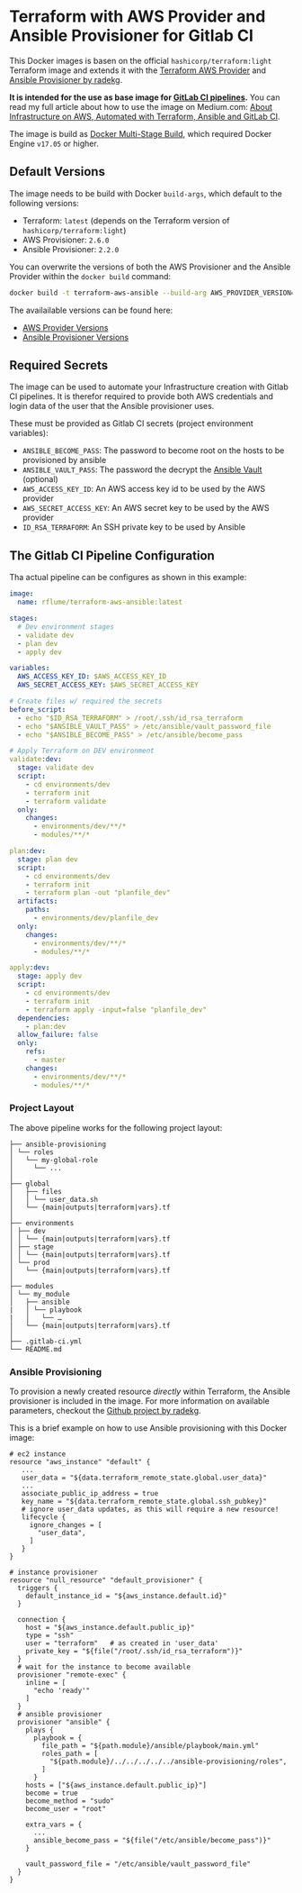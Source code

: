 # Terraform with AWS Provider and Ansible Provisioner for Gitlab CI

This Docker images is basen on the official `hashicorp/terraform:light` Terraform image and extends it with the [Terraform AWS Provider](https://github.com/terraform-providers/terraform-provider-aws/releases) and [Ansible Provisioner by radekg](https://github.com/radekg/terraform-provisioner-ansible).

**It is intended for the use as base image for [GitLab CI pipelines](https://docs.gitlab.com/ce/ci/quick_start/README.html).** You can read my full article about how to use the image on Medium.com: [About Infrastructure on AWS, Automated with Terraform, Ansible and GitLab CI](https://medium.com/@robinflume/about-infrastructure-on-aws-automated-with-terraform-ansible-and-gitlab-ci-5888fe2e85fc).

The image is build as [Docker Multi-Stage Build](https://docs.docker.com/develop/develop-images/multistage-build/), which required Docker Engine `v17.05` or higher.

## Default Versions

The image needs to be build with Docker `build-args`, which default to the following versions:

* Terraform: `latest` (depends on the Terraform version of `hashicorp/terraform:light`)
* AWS Provisioner: `2.6.0`
* Ansible Provisioner: `2.2.0`

You can overwrite the versions of both the AWS Provisioner and the Ansible Provider within the `docker build` command:

```bash
docker build -t terraform-aws-ansible --build-arg AWS_PROVIDER_VERSION=2.1.1 --build-arg ANSIBLE_PROVISIONER_VERSION=2.1.1 .
```

The availailable versions can be found here:

* [AWS Provider Versions](https://github.com/terraform-providers/terraform-provider-aws/releases)
* [Ansible Provisioner Versions](https://github.com/radekg/terraform-provisioner-ansible/releases)

## Required Secrets

The image can be used to automate your Infrastructure creation with Gitlab CI pipelines. It is therefor required to provide both AWS credentials and login data of the user that the Ansible provisioner uses.

These must be provided as Gitlab CI secrets (project environment variables):

* `ANSIBLE_BECOME_PASS`: The password to become root on the hosts to be provisioned by ansible
* `ANSIBLE_VAULT_PASS`: The password the decrypt the [Ansible Vault](https://docs.ansible.com/ansible/latest/user_guide/vault.html) (optional)
* `AWS_ACCESS_KEY_ID`: An AWS access key id to be used by the AWS provider
* `AWS_SECRET_ACCESS_KEY`: An AWS secret key to be used by the AWS provider
* `ID_RSA_TERRAFORM`: An SSH private key to be used by Ansible

## The Gitlab CI Pipeline Configuration

Tha actual pipeline can be configures as shown in this example:

```yml
image:
  name: rflume/terraform-aws-ansible:latest

stages:
  # Dev environment stages
  - validate dev
  - plan dev
  - apply dev

variables:
  AWS_ACCESS_KEY_ID: $AWS_ACCESS_KEY_ID
  AWS_SECRET_ACCESS_KEY: $AWS_SECRET_ACCESS_KEY

# Create files w/ required the secrets
before_script:
  - echo "$ID_RSA_TERRAFORM" > /root/.ssh/id_rsa_terraform
  - echo "$ANSIBLE_VAULT_PASS" > /etc/ansible/vault_password_file
  - echo "$ANSIBLE_BECOME_PASS" > /etc/ansible/become_pass

# Apply Terraform on DEV environment
validate:dev:
  stage: validate dev
  script:
    - cd environments/dev
    - terraform init
    - terraform validate
  only:
    changes:
      - environments/dev/**/*
      - modules/**/*

plan:dev:
  stage: plan dev
  script:
    - cd environments/dev
    - terraform init
    - terraform plan -out "planfile_dev"
  artifacts:
    paths:
      - environments/dev/planfile_dev
  only:
    changes:
      - environments/dev/**/*
      - modules/**/*

apply:dev:
  stage: apply dev
  script:
    - cd environments/dev
    - terraform init
    - terraform apply -input=false "planfile_dev"
  dependencies:
    - plan:dev
  allow_failure: false
  only:
    refs:
      - master
    changes:
      - environments/dev/**/*
      - modules/**/*
```

### Project Layout

The above pipeline works for the following project layout:

```text
├── ansible-provisioning
│ └── roles
│   └── my-global-role
│     └── ...
│
├── global
│   ├── files
│   │ └── user_data.sh
│   └── {main|outputs|terraform|vars}.tf
│
├── environments
│ ├── dev
│ │ └── {main|outputs|terraform|vars}.tf
│ ├── stage
│ │ └── {main|outputs|terraform|vars}.tf
│ └── prod
│   └── {main|outputs|terraform|vars}.tf
│
├── modules
│ └── my_module
│   ├── ansible
|   │ └── playbook
|   │   └── …
│   └── {main|outputs|terraform|vars}.tf
│
├── .gitlab-ci.yml
└── README.md
```

### Ansible Provisioning

To provision a newly created resource *directly* within Terraform, the Ansible provisioner is included in the image. For more information on available parameters, checkout the [Github project by radekg](https://github.com/radekg/terraform-provisioner-ansible).

This is a brief example on how to use Ansible provisioning with this Docker image:

```t
# ec2 instance
resource "aws_instance" "default" {
   ...
   user_data = "${data.terraform_remote_state.global.user_data}"
   ...
   associate_public_ip_address = true
   key_name = "${data.terraform_remote_state.global.ssh_pubkey}"
   # ignore user_data updates, as this will require a new resource!
   lifecycle {
     ignore_changes = [
       "user_data",
     ]
   }
}

# instance provisioner
resource "null_resource" "default_provisioner" {
  triggers {
    default_instance_id = "${aws_instance.default.id}"
  }

  connection {
    host = "${aws_instance.default.public_ip}"
    type = "ssh"
    user = "terraform"   # as created in 'user_data'
    private_key = "${file("/root/.ssh/id_rsa_terraform")}"
  }
  # wait for the instance to become available
  provisioner "remote-exec" {
    inline = [
      "echo 'ready'"
    ]
  }
  # ansible provisioner
  provisioner "ansible" {
    plays {
      playbook = {
        file_path = "${path.module}/ansible/playbook/main.yml"
        roles_path = [
          "${path.module}/../../../../../ansible-provisioning/roles",
        ]
      }
    hosts = ["${aws_instance.default.public_ip}"]
    become = true
    become_method = "sudo"
    become_user = "root"

    extra_vars = {
      ...
      ansible_become_pass = "${file("/etc/ansible/become_pass")}"
    }

    vault_password_file = "/etc/ansible/vault_password_file"
  }
}
```
